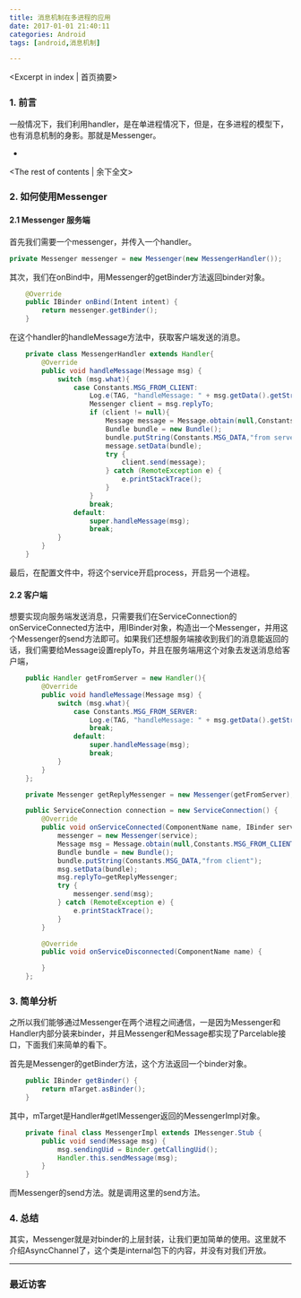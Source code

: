 ```yaml
---
title: 消息机制在多进程的应用
date: 2017-01-01 21:40:11
categories: Android
tags: [android,消息机制]

---
```

<Excerpt in index | 首页摘要>
### 1. 前言

一般情况下，我们利用handler，是在单进程情况下，但是，在多进程的模型下，也有消息机制的身影。那就是Messenger。

+ <!-- more -->
<The rest of contents | 余下全文>



### 2. 如何使用Messenger

#### 2.1 Messenger 服务端

首先我们需要一个messenger，并传入一个handler。

```java
private Messenger messenger = new Messenger(new MessengerHandler());
```

其次，我们在onBind中，用Messenger的getBinder方法返回binder对象。

```java
    @Override
    public IBinder onBind(Intent intent) {
        return messenger.getBinder();
    }
```

在这个handler的handleMessage方法中，获取客户端发送的消息。

```java
    private class MessengerHandler extends Handler{
        @Override
        public void handleMessage(Message msg) {
            switch (msg.what){
                case Constants.MSG_FROM_CLIENT:
                    Log.e(TAG, "handleMessage: " + msg.getData().getString(Constants.MSG_DATA,"") );
                    Messenger client = msg.replyTo;
                    if (client != null){
                        Message message = Message.obtain(null,Constants.MSG_FROM_SERVER);
                        Bundle bundle = new Bundle();
                        bundle.putString(Constants.MSG_DATA,"from server");
                        message.setData(bundle);
                        try {
                            client.send(message);
                        } catch (RemoteException e) {
                            e.printStackTrace();
                        }
                    }
                    break;
                default:
                    super.handleMessage(msg);
                    break;
            }
        }
    }
```

最后，在配置文件中，将这个service开启process，开启另一个进程。

#### 2.2 客户端

想要实现向服务端发送消息，只需要我们在ServiceConnection的onServiceConnected方法中，用IBinder对象，构造出一个Messenger，并用这个Messenger的send方法即可。如果我们还想服务端接收到我们的消息能返回的话，我们需要给Message设置replyTo，并且在服务端用这个对象去发送消息给客户端，

```java
    public Handler getFromServer = new Handler(){
        @Override
        public void handleMessage(Message msg) {
            switch (msg.what){
                case Constants.MSG_FROM_SERVER:
                    Log.e(TAG, "handleMessage: " + msg.getData().getString(Constants.MSG_DATA,"") );
                    break;
                default:
                    super.handleMessage(msg);
                    break;
            }
        }
    };

    private Messenger getReplyMessenger = new Messenger(getFromServer);

    public ServiceConnection connection = new ServiceConnection() {
        @Override
        public void onServiceConnected(ComponentName name, IBinder service) {
            messenger = new Messenger(service);
            Message msg = Message.obtain(null,Constants.MSG_FROM_CLIENT);
            Bundle bundle = new Bundle();
            bundle.putString(Constants.MSG_DATA,"from client");
            msg.setData(bundle);
            msg.replyTo=getReplyMessenger;
            try {
                messenger.send(msg);
            } catch (RemoteException e) {
                e.printStackTrace();
            }
        }

        @Override
        public void onServiceDisconnected(ComponentName name) {

        }
    };
```

### 3. 简单分析

之所以我们能够通过Messenger在两个进程之间通信，一是因为Messenger和Handler内部分装来binder，并且Messenger和Message都实现了Parcelable接口，下面我们来简单的看下。

首先是Messenger的getBinder方法，这个方法返回一个binder对象。

```java
    public IBinder getBinder() {
        return mTarget.asBinder();
    }
```

其中，mTarget是Handler#getIMessenger返回的MessengerImpl对象。

```java
    private final class MessengerImpl extends IMessenger.Stub {
        public void send(Message msg) {
            msg.sendingUid = Binder.getCallingUid();
            Handler.this.sendMessage(msg);
        }
    }
```

而Messenger的send方法。就是调用这里的send方法。


### 4. 总结

其实，Messenger就是对binder的上层封装，让我们更加简单的使用。这里就不介绍AsyncChannel了，这个类是internal包下的内容，并没有对我们开放。


---### 最近访客<ul class="ds-recent-visitors" data-num-items="46" data-avatar-size="40"></ul>
